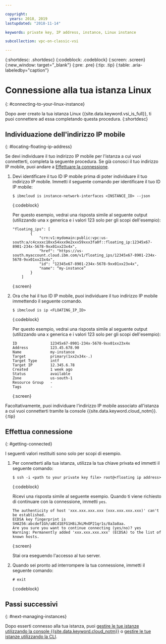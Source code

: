 ```yaml
---

copyright:
  years: 2018, 2019
lastupdated: "2018-11-14"

keywords: private key, IP address, instance, Linux instance

subcollection: vpc-on-classic-vsi

---
```


{:shortdesc: .shortdesc}
{:codeblock: .codeblock}
{:screen: .screen}
{:new_window: target="_blank"}
{:pre: .pre}
{:tip: .tip}
{:table: .aria-labeledby="caption"}

# Connessione alla tua istanza Linux
{: #connecting-to-your-linux-instance}

Dopo aver creato la tua istanza Linux {{site.data.keyword.vsi_is_full}}, ti puoi connettere ad essa completando questa procedura.
{:shortdesc}

## Individuazione dell'indirizzo IP mobile
{: #locating-floating-ip-address}

Se devi individuare il tuo indirizzo IP mobile per l'istanza a cui vuoi connetterti, completa la seguente procedura. Se già conosci il tuo indirizzo IP mobile, puoi andare a [Effettuare la connessione](/docs/vpc-on-classic-vsi?topic=vpc-on-classic-vsi-connecting-to-your-linux-instance#getting-connected). 

1. Devi identificare il tuo ID IP mobile prima di poter individuare il tuo indirizzo IP mobile. Immetti il seguente comando per identificare il tuo ID IP mobile:

   ```
   $ ibmcloud is instance-network-interfaces <INSTANCE_ID> --json
   ```
   {:codeblock}

   Per questo esempio, vedrai una risposta simile al seguente output (utilizzando una x generica e i valori 123 solo per gli scopi dell'esempio):

   ```
   "floating_ips": [
           {
               "crn:v1:mydomain:public:vpc:us-south:a/c4cxxxc10xx54xxx9e2xxx59xxx3fa0f::floating_ip:12345x67-8901-234x-5678-9xx01xx23x4x",
               "href": "https://us-south.myaccount.cloud.ibm.com/v1/floating_ips/12345x67-8901-234x-5678-9xx01xx23x4x",
               "id": "12345x67-8901-234x-5678-9xx01xx23x4x",
               "name": “my-instance”
           }
       ]
   ```
   {:screen}  

2. Ora che hai il tuo ID IP mobile, puoi individuare il tuo indirizzo IP mobile immettendo il seguente comando.

   ```
   $ ibmcloud is ip <FLOATING_IP_ID>
   ```
   {:codeblock}

   Per questo esempio, vedrai una risposta simile al seguente output (utilizzando una x generica e i valori 123 solo per gli scopi dell'esempio):

   ```
   ID               12345x67-8901-234x-5678-9xx01xx23x4x   
   Address          123.45.678.90   
   Name             my-instance   
   Target           primary(1xx2x34x-.)   
   Target Type      intf   
   Target IP        12.345.6.78   
   Created          1 week ago   
   Status           available   
   Zone             us-south-1   
   Resource Group   -   
   Tags             -   
   ```
   {:screen}

Facoltativamente, puoi individuare l'indirizzo IP mobile associato all'istanza a cui vuoi connetterti tramite la console {{site.data.keyword.cloud_notm}}.
{:tip}

## Effettua connessione
{: #getting-connected}

I seguenti valori restituiti sono solo per scopi di esempio.

1. Per connetterti alla tua istanza, utilizza la tua chiave privata ed immetti il seguente comando:

   ```
   $ ssh -i <path to your private key file> root@<floating ip address>
   ```
   {:codeblock}

   Ricevi una risposta simile al seguente esempio. Quando ti viene richiesto di continuare con la connessione, immetti `yes`.
   ```
   The authenticity of host 'xxx.xxx.xxx.xxx (xxx.xxx.xxx.xxx)' can't be established.
   ECDSA key fingerprint is SHA256:abcdef1Gh/aBCd1EFG1H8iJkLMnOP21qr1s/8a3a8aa.
   Are you sure you want to continue connecting (yes/no)? yes
   Warning: Permanently added 'xxx.xxx.xxx.xxx' (ECDSA) to the list of known hosts.
   ```
   {:screen}

   Stai ora eseguendo l'accesso al tuo server.

2. Quando sei pronto ad interrompere la tua connessione, immetti il seguente comando:

   ```
   # exit
   ```
   {:codeblock}

## Passi successivi
{: #next-managing-instances}

Dopo esserti connesso alla tua istanza, puoi [gestire le tue istanze utilizzando la console {{site.data.keyword.cloud_notm}}](/docs/vpc-on-classic-vsi?topic=vpc-on-classic-vsi-managing-virtual-server-instances#managing-virtual-server-instances) o [gestire le tue istanze utilizzando la CLI](/docs/vpc-on-classic-vsi?topic=vpc-on-classic-vsi-managing-virtual-servers-cli#managing-virtual-servers-cli).

